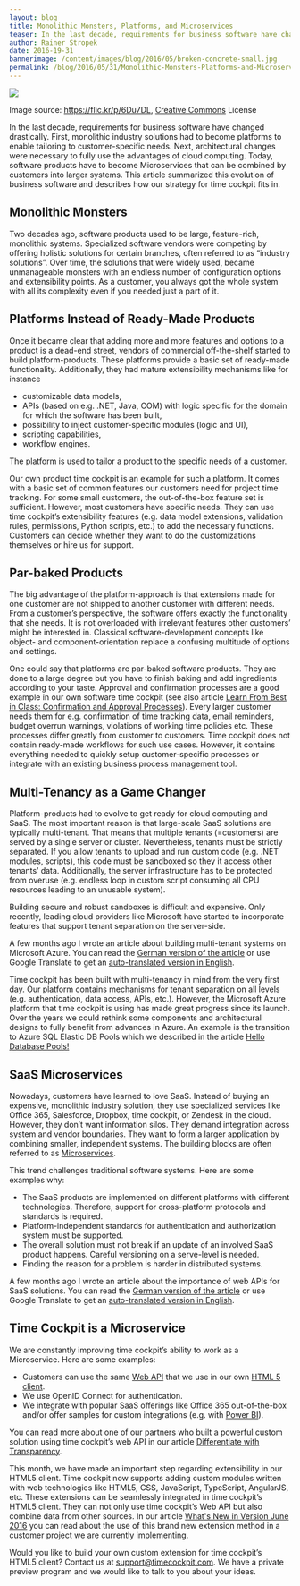 ```yaml
---
layout: blog
title: Monolithic Monsters, Platforms, and Microservices
teaser: In the last decade, requirements for business software have changed drastically. First, monolithic industry solutions had to become platforms to enable tailoring to customer-specific needs. Next, architectural changes were necessary to fully use the advantages of cloud computing. Today, software products have to become Microservices that can be combined by customers into larger systems. This article summarized this evolution of business software and describes how our strategy for time cockpit fits in.
author: Rainer Stropek
date: 2016-19-31
bannerimage: /content/images/blog/2016/05/broken-concrete-small.jpg
permalink: /blog/2016/05/31/Monolithic-Monsters-Platforms-and-Microservices
---
```


<p xmlns="http://www.w3.org/1999/xhtml">
  <img src="{{site.baseurl}}/content/images/blog/2016/05/broken-concrete.jpg" />
</p><p class="imageCaption" xmlns="http://www.w3.org/1999/xhtml">Image source: <a href="https://flic.kr/p/6Du7DL" target="_blank">https://flic.kr/p/6Du7DL</a>, <a href="https://creativecommons.org/licenses/by-nc/2.0/" target="_blank">Creative Commons</a> License</p><p xmlns="http://www.w3.org/1999/xhtml">In the last decade, requirements for business software have changed drastically. First, monolithic industry solutions had to become platforms to enable tailoring to customer-specific needs. Next, architectural changes were necessary to fully use the advantages of cloud computing. Today, software products have to become Microservices that can be combined by customers into larger systems. This article summarized this evolution of business software and describes how our strategy for time cockpit fits in.</p><h2 xmlns="http://www.w3.org/1999/xhtml">Monolithic Monsters</h2><p xmlns="http://www.w3.org/1999/xhtml">Two decades ago, software products used to be large, feature-rich, monolithic systems. Specialized software vendors were competing by offering holistic solutions for certain branches, often referred to as “industry solutions”. Over time, the solutions that were widely used, became unmanageable monsters with an endless number of configuration options and extensibility points. As a customer, you always got the whole system with all its complexity even if you needed just a part of it.</p><h2 xmlns="http://www.w3.org/1999/xhtml">Platforms Instead of Ready-Made Products</h2><p xmlns="http://www.w3.org/1999/xhtml">Once it became clear that adding more and more features and options to a product is a dead-end street, vendors of commercial off-the-shelf started to build platform-products. These platforms provide a basic set of ready-made functionality. Additionally, they had mature extensibility mechanisms like for instance</p><ul xmlns="http://www.w3.org/1999/xhtml">
  <li>customizable data models,</li>
  <li>APIs (based on e.g. .NET, Java, COM) with logic specific for the domain for which the software has been built,</li>
  <li>possibility to inject customer-specific modules (logic and UI),</li>
  <li>scripting capabilities,</li>
  <li>workflow engines.</li>
</ul><p xmlns="http://www.w3.org/1999/xhtml">The platform is used to tailor a product to the specific needs of a customer.</p><p xmlns="http://www.w3.org/1999/xhtml">Our own product time cockpit is an example for such a platform. It comes with a basic set of common features our customers need for project time tracking. For some small customers, the out-of-the-box feature set is sufficient. However, most customers have specific needs. They can use time cockpit’s extensibility features (e.g. data model extensions, validation rules, permissions, Python scripts, etc.) to add the necessary functions. Customers can decide whether they want to do the customizations themselves or hire us for support.</p><h2 xmlns="http://www.w3.org/1999/xhtml">Par-baked Products</h2><p xmlns="http://www.w3.org/1999/xhtml">The big advantage of the platform-approach is that extensions made for one customer are not shipped to another customer with different needs. From a customer’s perspective, the software offers exactly the functionality that she needs. It is not overloaded with irrelevant features other customers’ might be interested in. Classical software-development concepts like object- and component-orientation replace a confusing multitude of options and settings.</p><p xmlns="http://www.w3.org/1999/xhtml">One could say that platforms are par-baked software products. They are done to a large degree but you have to finish baking and add ingredients according to your taste. Approval and confirmation processes are a good example in our own software time cockpit (see also article <a href="~/blog/2014/08/28/Learn-From-Best-in-Class-Confirmation-and-Approval-Processes" target="_blank">Learn From Best in Class: Confirmation and Approval Processes</a>). Every larger customer needs them for e.g. confirmation of time tracking data, email reminders, budget overrun warnings, violations of working time policies etc. These processes differ greatly from customer to customers. Time cockpit does not contain ready-made workflows for such use cases. However, it contains everything needed to quickly setup customer-specific processes or integrate with an existing business process management tool.</p><h2 xmlns="http://www.w3.org/1999/xhtml">Multi-Tenancy as a Game Changer</h2><p xmlns="http://www.w3.org/1999/xhtml">Platform-products had to evolve to get ready for cloud computing and SaaS. The most important reason is that large-scale SaaS solutions are typically multi-tenant. That means that multiple tenants (=customers) are served by a single server or cluster. Nevertheless, tenants must be strictly separated. If you allow tenants to upload and run custom code (e.g. .NET modules, scripts), this code must be sandboxed so they it access other tenants’ data. Additionally, the server infrastructure has to be protected from overuse (e.g. endless loop in custom script consuming all CPU resources leading to an unusable system).</p><p xmlns="http://www.w3.org/1999/xhtml">Building secure and robust sandboxes is difficult and expensive. Only recently, leading cloud providers like Microsoft have started to incorporate features that support tenant separation on the server-side.</p><p class="showcase" xmlns="http://www.w3.org/1999/xhtml">A few months ago I wrote an article about building multi-tenant systems on Microsoft Azure. You can read the <a href="https://entwickler.de/online/cloud/multi-tenancy-azure-tipps-fuer-softwarearchitekten-194343.html" target="_blank">German version of the article</a> or use Google Translate to get an <a href="https://translate.google.at/translate?sl=de&amp;tl=en&amp;js=y&amp;prev=_t&amp;hl=de&amp;ie=UTF-8&amp;u=https%3A%2F%2Fentwickler.de%2Fonline%2Fcloud%2Fmulti-tenancy-azure-tipps-fuer-softwarearchitekten-194343.html&amp;edit-text=" target="_blank">auto-translated version in English</a>.</p><p xmlns="http://www.w3.org/1999/xhtml">Time cockpit has been built with multi-tenancy in mind from the very first day. Our platform contains mechanisms for tenant separation on all levels (e.g. authentication, data access, APIs, etc.). However, the Microsoft Azure platform that time cockpit is using has made great progress since its launch. Over the years we could rethink some components and architectural designs to fully benefit from advances in Azure. An example is the transition to Azure SQL Elastic DB Pools which we described in the article <a href="~/blog/2016/01/31/Hello-Database-Pools" target="_blank">Hello Database Pools!</a></p><h2 xmlns="http://www.w3.org/1999/xhtml">SaaS Microservices</h2><p xmlns="http://www.w3.org/1999/xhtml">Nowadays, customers have learned to love SaaS. Instead of buying an expensive, monolithic industry solution, they use specialized services like Office 365, Salesforce, Dropbox, time cockpit, or Zendesk in the cloud. However, they don’t want information silos. They demand integration across system and vendor boundaries. They want to form a larger application by combining smaller, independent systems. The building blocks are often referred to as <a href="https://en.wikipedia.org/wiki/Microservices" target="_blank">Microservices</a>.</p><p xmlns="http://www.w3.org/1999/xhtml">This trend challenges traditional software systems. Here are some examples why:</p><ul xmlns="http://www.w3.org/1999/xhtml">
  <li>The SaaS products are implemented on different platforms with different technologies. Therefore, support for cross-platform protocols and standards is required.</li>
  <li>Platform-independent standards for authentication and authorization system must be supported.</li>
  <li>The overall solution must not break if an update of an involved SaaS product happens. Careful versioning on a serve-level is needed.</li>
  <li>Finding the reason for a problem is harder in distributed systems.</li>
</ul><p class="showcase" xmlns="http://www.w3.org/1999/xhtml">A few months ago I wrote an article about the importance of web APIs for SaaS solutions. You can read the <a href="https://entwickler.de/online/development/erfolgsfaktor-api-saas-produkte-238981.html" target="_blank">German version of the article</a> or use Google Translate to get an <a href="https://translate.google.at/translate?sl=de&amp;tl=en&amp;js=y&amp;prev=_t&amp;hl=de&amp;ie=UTF-8&amp;u=https%3A%2F%2Fentwickler.de%2Fonline%2Fdevelopment%2Ferfolgsfaktor-api-saas-produkte-238981.html&amp;edit-text=" target="_blank">auto-translated version in English</a>.</p><h2 xmlns="http://www.w3.org/1999/xhtml">Time Cockpit is a Microservice</h2><p xmlns="http://www.w3.org/1999/xhtml">We are constantly improving time cockpit’s ability to work as a Microservice. Here are some examples:</p><ul xmlns="http://www.w3.org/1999/xhtml">
  <li>Customers can use the same <a href="https://help.timecockpit.com/?topic=html/5d6e34c5-3b08-4fa4-baa0-45eb707b6b78.htm" target="_blank">Web API</a> that we use in our own <a href="https://web.timecockpit.com/" target="_blank">HTML 5 client</a>.</li>
  <li>We use OpenID Connect for authentication.</li>
  <li>We integrate with popular SaaS offerings like Office 365 out-of-the-box and/or offer samples for custom integrations (e.g. with <a href="~/blog/2015/11/30/Integrating-Time-Cockpit-with-Power-BI" target="_blank">Power BI</a>).</li>
</ul><p class="showcase" xmlns="http://www.w3.org/1999/xhtml">You can read more about one of our partners who built a powerful custom solution using time cockpit’s web API in our article <a href="~/blog/2015/05/31/Differentiate-with-Transparency" target="_blank">Differentiate with Transparency</a>.</p><p xmlns="http://www.w3.org/1999/xhtml">This month, we have made an important step regarding extensibility in our HTML5 client. Time cockpit now supports adding custom modules written with web technologies like HTML5, CSS, JavaScript, TypeScript, AngularJS, etc. These extensions can be seamlessly integrated in time cockpit’s HTML5 client. They can not only use time cockpit’s Web API but also combine data from other sources. In our article <a href="~/blog/2016/05/31/Whats-New-in-Version-June-2016#extensions" target="_blank">What's New in Version June 2016</a> you can read about the use of this brand new extension method in a customer project we are currently implementing.</p><p class="showcase" xmlns="http://www.w3.org/1999/xhtml">Would you like to build your own custom extension for time cockpit’s HTML5 client? Contact us at <a href="mailto:support@timecockpit.com">support@timecockpit.com</a>. We have a private preview program and we would like to talk to you about your ideas.</p>